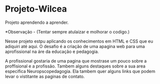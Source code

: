 # Projeto-Wilcea

Projeto aprendendo a aprender.

*Observação - (Tentar sempre atulaizar e molhorar o codigo.)

Nesse projeto estpu aplicando os conhecimentos em HTML e CSS que eu adiquiri até aqui.
O desafio é a criação de uma apagina web para uma aprofissional na áre da educação e pedagogia.

A profissional gostaria de uma pagina que mostrase um pouco sobre a proffisional e a profissão.
Tambem alguns destaques sobre a sua area especifica Neuropscopedagogia.
Ela tambem quer alguns links que podem levar o vistitante as paginas de contato.
